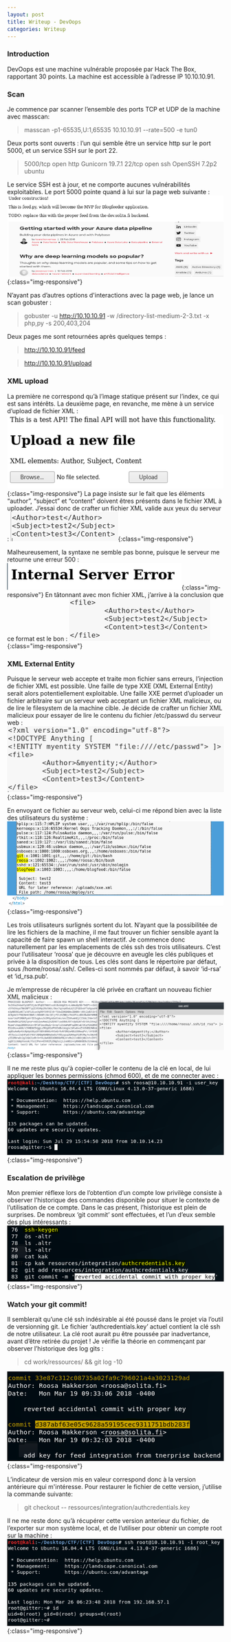 ```yaml
---
layout: post
title: Writeup - DevOops
categories: Writeup
---
```


### Introduction
DevOops est une machine vulnérable proposée par Hack The Box, rapportant 30 points. La machine est accessible à l’adresse IP 10.10.10.91.

### Scan

Je commence par scanner l’ensemble des ports TCP et UDP de la machine avec masscan:
> masscan -p1-65535,U:1,65535 10.10.10.91 --rate=500 -e tun0

Deux ports sont ouverts : l’un qui semble être un service http sur le port 5000, et un service SSH sur le port 22.
> 5000/tcp    open    http     Gunicorn 19.7.1
> 22/tcp        open    ssh      OpenSSH 7.2p2 ubuntu

Le service SSH est à jour, et ne comporte aucunes vulnérabilités exploitables.
Le port 5000 pointe quand à lui sur la page web suivante :
![devoops-A](/img/devoops/A.PNG){:class="img-responsive"}

N’ayant pas d’autres options d'interactions avec la page web, je lance un scan gobuster :
> gobuster -u http://10.10.10.91 -w /directory-list-medium-2-3.txt -x php,py -s 200,403,204

Deux pages me sont retournées après quelques temps :
> http://10.10.10.91/feed

> http://10.10.10.91/upload

### XML upload

La première ne correspond qu’à l’image statique présent sur l’index, ce qui est sans intérêts. La deuxième page, en revanche, me mène à un service d’upload de fichier XML :
![devoops-B](/img/devoops/B.PNG){:class="img-responsive"}
La page insiste sur le fait que les éléments “author”, “subject” et “content” doivent êtres présents dans le fichier XML à uploader. J’essai donc de crafter un fichier XML valide aux yeux du serveur :
![devoops-C](/img/devoops/C.PNG){:class="img-responsive"}

Malheureusement, la syntaxe ne semble pas bonne, puisque le serveur me retourne une erreur 500 :
![devoops-D](/img/devoops/D.PNG){:class="img-responsive"}
En tâtonnant avec mon fichier XML, j’arrive à la conclusion que ce format est le bon :
![devoops-E](/img/devoops/E.PNG){:class="img-responsive"}

### XML External Entity

Puisque le serveur web accepte et traite mon fichier sans erreurs, l’injection de fichier XML est possible. Une faille de type XXE (XML External Entity) serait alors potentiellement exploitable. Une faille XXE permet d’uploader un fichier arbitraire sur un serveur web acceptant un fichier XML malicieux, ou de lire le filesystem de la machine cible.
Je décide de crafter un fichier XML malicieux pour essayer de lire le contenu du fichier /etc/passwd du serveur web :
![devoops-F](/img/devoops/F.PNG){:class="img-responsive"}

En envoyant ce fichier au serveur web, celui-ci me répond bien avec la liste des utilisateurs du système :
![devoops-G](/img/devoops/G.PNG){:class="img-responsive"}

Les trois utilisateurs surlignés sortent du lot. N’ayant que la possibilitée de lire les fichiers de la machine, il me faut trouver un fichier sensible ayant la capacité de faire spawn un shell interactif. Je commence donc naturellement par les emplacements de clés ssh des trois utilisateurs.
C’est pour l’utilisateur ‘roosa’ que je découvre en aveugle les clés publiques et privée à la disposition de tous. Les clés sont dans le répertoire par défaut, sous /home/roosa/.ssh/.
Celles-ci sont nommés par défaut, à savoir ‘id-rsa’ et ‘id_rsa.pub’.

Je m’empresse de récupérer la clé privée en craftant un nouveau fichier XML malicieux :
![devoops-H](/img/devoops/H.PNG){:class="img-responsive"}

Il ne me reste plus qu'à copier-coller le contenu de la clé en local, de lui appliquer les bonnes permissions (chmod 600), et de me connecter avec :
![devoops-I](/img/devoops/I.PNG){:class="img-responsive"}

### Escalation de privilège
Mon premier réflexe lors de l’obtention d’un compte low privilège consiste à observer l’historique des commandes disponible pour situer le contexte de l’utilisation de ce compte. Dans le cas présent, l’historique est plein de surprises. De nombreux ‘git commit’ sont effectuées, et l’un d’eux semble des plus intéressants :
 ![devoops-J](/img/devoops/J.PNG){:class="img-responsive"}

### Watch your git commit!

Il semblerait qu’une clé ssh indésirable ai été poussé dans le projet via l’outil de versionning git. Le fichier ‘authcredentials.key’ actuel contient la clé ssh de notre utilisateur.
La clé root aurait pu être poussée par inadvertance, avant d’être retirée du projet !
Je vérifie la théorie en commençant par observer l’historique des log gits :
> cd work/ressources/ && git log -10

![devoops-K](/img/devoops/K.PNG){:class="img-responsive"}

L’indicateur de version mis en valeur correspond donc à la version antérieure qui m'intéresse. Pour restaurer le fichier de cette version, j’utilise la commande suivante:
> git checkout <commit number> -- ressources/integration/authcredentials.key

Il ne me reste donc qu’à récupérer cette version anterieur du fichier, de l’exporter sur mon système local, et de l’utiliser pour obtenir un compte root sur la machine :
![devoops-L](/img/devoops/L.PNG){:class="img-responsive"}
